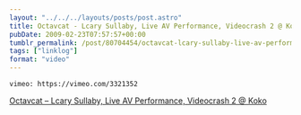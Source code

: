 ```yaml
---
layout: "../../../layouts/posts/post.astro"
title: Octavcat - Lcary Sullaby, Live AV Performance, Videocrash 2 @ Koko
pubDate: 2009-02-23T07:57:57+00:00
tumblr_permalink: /post/80704454/octavcat-lcary-sullaby-live-av-performance
tags: ["linklog"]
format: "video"
---
```


`vimeo: https://vimeo.com/3321352`

[Octavcat &#8211; Lcary Sullaby, Live AV Performance, Videocrash 2 @ Koko][1]

[1]: https://vimeo.com/3321352
